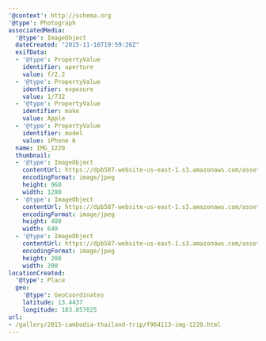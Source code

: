 ```yaml
---
'@context': http://schema.org
'@type': Photograph
associatedMedia:
  '@type': ImageObject
  dateCreated: "2015-11-16T19:59:26Z"
  exifData:
  - '@type': PropertyValue
    identifier: aperture
    value: f/2.2
  - '@type': PropertyValue
    identifier: exposure
    value: 1/732
  - '@type': PropertyValue
    identifier: make
    value: Apple
  - '@type': PropertyValue
    identifier: model
    value: iPhone 6
  name: IMG_1220
  thumbnail:
  - '@type': ImageObject
    contentUrl: https://dpb587-website-us-east-1.s3.amazonaws.com/asset/gallery/2015-cambodia-thailand-trip/f964113-img-1220~1280.jpg
    encodingFormat: image/jpeg
    height: 960
    width: 1280
  - '@type': ImageObject
    contentUrl: https://dpb587-website-us-east-1.s3.amazonaws.com/asset/gallery/2015-cambodia-thailand-trip/f964113-img-1220~640w.jpg
    encodingFormat: image/jpeg
    height: 480
    width: 640
  - '@type': ImageObject
    contentUrl: https://dpb587-website-us-east-1.s3.amazonaws.com/asset/gallery/2015-cambodia-thailand-trip/f964113-img-1220~200x200.jpg
    encodingFormat: image/jpeg
    height: 200
    width: 200
locationCreated:
  '@type': Place
  geo:
    '@type': GeoCoordinates
    latitude: 13.4437
    longitude: 103.857025
url:
- /gallery/2015-cambodia-thailand-trip/f964113-img-1220.html
---
```

